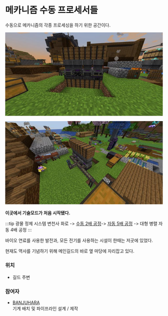 # 메카니즘 수동 프로세서들

수동으로 메카니즘의 각종 프로세싱을 하기 위한 공간이다.

![asdf](../../asset/systems/mk_manual_processors/main.jpg)

![asdf](../../asset/systems/mk_manual_processors/sub.jpg)


**이곳에서 기술모드가 처음 시작됐다.**

<!-- tag_target_open:frame:ore_refinement_generations -->
:::tip 광물 정제 시스템 변천사
화로 -> [수동 2배 공정](mk_manual_processors.md)-> [자동 5배 공정](mk_ore_processing_plant_5x.md) -> 대형 병렬 자동 4배 공정
:::
<!-- tag_close -->

바이오 연료를 사용한 발전과, 모든 전기를 사용하는 시설이 한때는 저곳에 있었다.

현재도 역사를 기념하기 위해 메인길드의 바로 옆 마당에 자리잡고 있다.

### 위치
<!-- tag_source_open:link_list:building_spot -->
- 길드 주변
<!-- tag_close -->

### 참여자
<!-- tag_source_open:link_list:member_contribute -->
- [BANJUHARA](../members/BANJUHARA.md)  
기계 배치 및 파이프라인 설계 / 제작
<!-- tag_close-->